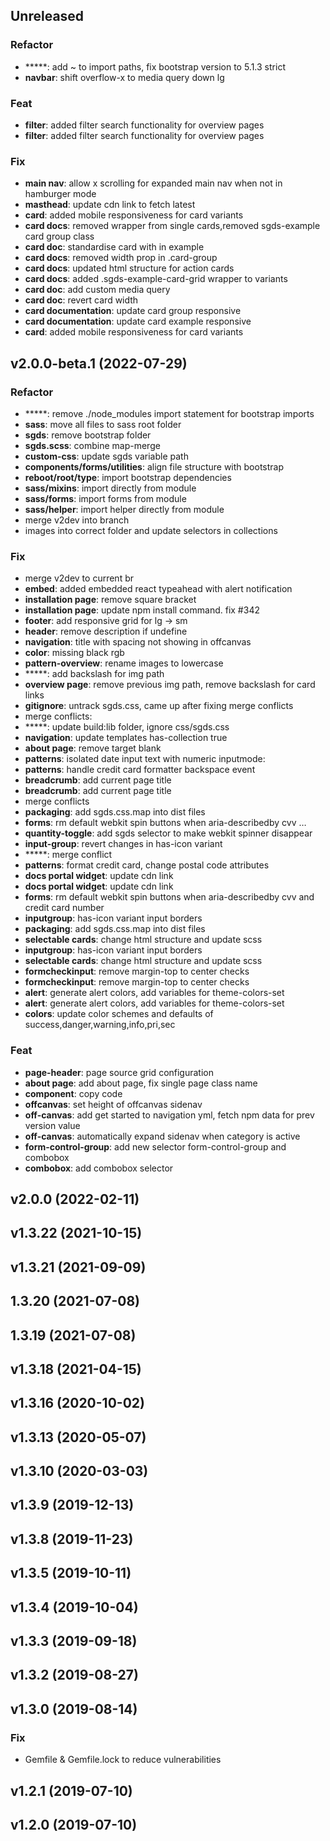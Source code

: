 ## Unreleased

### Refactor

- *****: add ~ to import paths, fix bootstrap version to 5.1.3 strict
- **navbar**: shift overflow-x to media query down lg

### Feat

- **filter**: added filter search functionality for overview pages
- **filter**: added filter search functionality for overview pages

### Fix

- **main nav**: allow x scrolling for expanded main nav when not in hamburger mode
- **masthead**: update cdn link to fetch latest
- **card**: added mobile responsiveness for card variants
- **card docs**: removed wrapper from single cards,removed sgds-example card group class
- **card doc**: standardise card with in example
- **card docs**: removed width prop in .card-group
- **card docs**: updated html structure for action cards
- **card docs**: added .sgds-example-card-grid wrapper to variants
- **card doc**: add custom media query
- **card doc**: revert card width
- **card documentation**: update card group responsive
- **card documentation**: update card example responsive
- **card**: added mobile responsiveness for card variants

## v2.0.0-beta.1 (2022-07-29)

### Refactor

- *****: remove ./node_modules import statement for bootstrap imports
- **sass**: move all files to sass root folder
- **sgds**: remove bootstrap folder
- **sgds.scss**: combine map-merge
- **custom-css**: update sgds variable path
- **components/forms/utilities**: align file structure with bootstrap
- **reboot/root/type**: import bootstrap dependencies
- **sass/mixins**: import directly from module
- **sass/forms**: import forms from module
- **sass/helper**: import helper directly from module
- merge v2dev into branch
- images into correct folder and update selectors in collections

### Fix

- merge v2dev to current br
- **embed**: added embedded react typeahead with alert notification
- **installation page**: remove square bracket
- **installation page**: update npm install command. fix #342
- **footer**: add responsive grid for lg -> sm
- **header**: remove description if undefine
- **navigation**: title with spacing not showing in offcanvas
- **color**: missing black rgb
- **pattern-overview**: rename images to lowercase
- *****: add backslash for img path
- **overview page**: remove previous img path, remove backslash for card links
- **gitignore**: untrack sgds.css, came up after fixing merge conflicts
- merge conflicts:
- *****: update build:lib folder, ignore css/sgds.css
- **navigation**: update templates has-collection true
- **about page**: remove target blank
- **patterns**: isolated date input text with numeric inputmode:
- **patterns**: handle credit card formatter backspace event
- **breadcrumb**: add current page title
- **breadcrumb**: add current page title
- merge conflicts
- **packaging**: add sgds.css.map into dist files
- **forms**: rm default webkit spin buttons when aria-describedby cvv …
- **quantity-toggle**: add sgds selector to make webkit spinner disappear
- **input-group**: revert changes in has-icon variant
- *****: merge conflict
- **patterns**: format credit card, change postal code attributes
- **docs portal widget**: update cdn link
- **docs portal widget**: update cdn link
- **forms**: rm default webkit spin buttons when aria-describedby cvv and credit card number
- **inputgroup**: has-icon variant input borders
- **packaging**: add sgds.css.map into dist files
- **selectable cards**: change html structure and update scss
- **inputgroup**: has-icon variant input borders
- **selectable cards**: change html structure and update scss
- **formcheckinput**: remove margin-top to center checks
- **formcheckinput**: remove margin-top to center checks
- **alert**: generate alert colors, add variables for theme-colors-set
- **alert**: generate alert colors, add variables for theme-colors-set
- **colors**: update color schemes and defaults of success,danger,warning,info,pri,sec

### Feat

- **page-header**: page source grid configuration
- **about page**: add about page, fix single page class name
- **component**: copy code
- **offcanvas**: set height of offcanvas sidenav
- **off-canvas**: add get started to navigation yml, fetch npm data for prev version value
- **off-canvas**: automatically expand sidenav when category is active
- **form-control-group**: add new selector form-control-group and combobox
- **combobox**: add combobox selector

## v2.0.0 (2022-02-11)

## v1.3.22 (2021-10-15)

## v1.3.21 (2021-09-09)

## 1.3.20 (2021-07-08)

## 1.3.19 (2021-07-08)

## v1.3.18 (2021-04-15)

## v1.3.16 (2020-10-02)

## v1.3.13 (2020-05-07)

## v1.3.10 (2020-03-03)

## v1.3.9 (2019-12-13)

## v1.3.8 (2019-11-23)

## v1.3.5 (2019-10-11)

## v1.3.4 (2019-10-04)

## v1.3.3 (2019-09-18)

## v1.3.2 (2019-08-27)

## v1.3.0 (2019-08-14)

### Fix

- Gemfile & Gemfile.lock to reduce vulnerabilities

## v1.2.1 (2019-07-10)

## v1.2.0 (2019-07-10)
